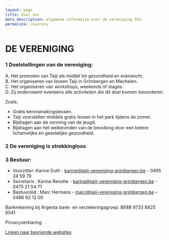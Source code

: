 ```yaml
---
layout: page
title: Over ons
meta_description: algemene informatie over de vereniging TGV
permalink: /overons
---
```

# DE VERENIGING

### 1 Doelstellingen van de vereniging:

A. Het promoten van Taiji als middel tot gezondheid en evenwicht.\
B. Het organiseren van lessen Taiji in Grimbergen en Mechelen.\
C. Het organiseren van workshops, weekends of stages.\
D. Zij onderneemt eveneens alle activiteiten die dit doel kunnen bevorderen.  

Zoals:  

* Gratis kennismakingslessen.  
* Taiji voorstellen middels gratis lessen in het park tijdens de zomer.  
* Bijdragen aan de vorming van de jeugd.  
* Bijdragen aan het welbevinden van de bevolking door een betere lichamelijke en geestelijke gezondheid.  

### 2 De vereniging is strekkingloos

### 3 Bestuur:

* Voorzitter: Karine Dutli - karine@taiji-vereniging-grimbergen.be - 0495 24 59 79  
* Secretaris : Karina Renotte - karina@taiji-vereniging-grimbergen.be - 0475 21 04 71  
* Bestuurslid : Marc Hermans - marc@taiji-vereniging-grimbergen.be – 0486 92 12 00  

Bankrekening bij Argenta bank- en verzekeringsgroep: BE88 9733 8425 6541  

Privacyverklaring

[Linken naar bevriende websites](/linken.html)